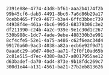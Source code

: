 
                2391e88e-4774-43d8-bf61-aaa2b4174f2b
                99b45cf6-dab3-4491-8bc6-7a6d86b29a17
                9cebb465-f7c9-4677-b3a4-6ffd3bbec739
                44938f4e-461a-4bc6-995d-68379306c3e2
                df211990-c24b-4a2c-939e-9e1c30d1c267
                530b988c-1dc7-4ade-9ebe-488330b3e991
                8cf4cfe5-52e1-4a75-a486-c62f6eac34d4
                99170a60-9ac3-4038-a82a-ecb6e92f9d71
                0aaa6c29-a0d7-40e3-aa71-f2f0f10ad65b
                2c81e515-d7ec-4380-8a37-a0017955ae12
                d63badef-da70-4ad4-873e-9b18fdc269c7
                300d1e44-a131-4561-ba21-27b2eb813626
                